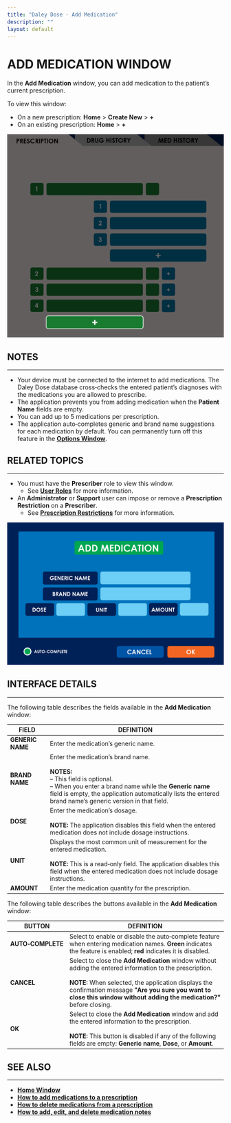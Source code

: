 ```yaml
---
title: "Daley Dose - Add Medication"
description: ""
layout: default
---
```


# **ADD MEDICATION WINDOW**
In the **Add Medication** window, you can add medication to the patient’s current prescription.

To view this window:  
- On a new prescription: **Home** > **Create New** > **+**  
- On an existing prescription: **Home** > **+**

![Daley Dose user interface screenshot](/assets/images/daley-dose-home-window-parts-add-meds.png)

## **NOTES**
---
- Your device must be connected to the internet to add medications. The Daley Dose database cross‑checks the entered patient’s diagnoses with the medications you are allowed to prescribe.  
- The application prevents you from adding medication when the **Patient Name** fields are empty.  
- You can add up to 5 medications per prescription.  
- The application auto‑completes generic and brand name suggestions for each medication by default. You can permanently turn off this feature in the [**Options Window**](/daleydose/window-options).  

## **RELATED TOPICS**
---
- You must have the **Prescriber** role to view this window.  
  + See [**User Roles**](/daleydose/about-user-roles) for more information.  
- An **Administrator** or **Support** user can impose or remove a **Prescription Restriction** on a **Prescriber**.  
  + See [**Prescription Restrictions**](/daleydose/about-prescription-restrictions) for more information.

![Daley Dose user interface screenshot](/assets/images/daley-dose-add-medication-window.png)

## **INTERFACE DETAILS**
---
The following table describes the fields available in the **Add Medication** window:

| **FIELD** | **DEFINITION** |
|-----------|----------------|
| **GENERIC NAME** | Enter the medication’s generic name. |
| **BRAND NAME** | Enter the medication’s brand name.<br><br>**NOTES:**<br>– This field is optional.<br>– When you enter a brand name while the **Generic name** field is empty, the application automatically lists the entered brand name’s generic version in that field. |
| **DOSE** | Enter the medication’s dosage.<br><br>**NOTE:** The application disables this field when the entered medication does not include dosage instructions. |
| **UNIT** | Displays the most common unit of measurement for the entered medication.<br><br>**NOTE:** This is a read‑only field. The application disables this field when the entered medication does not include dosage instructions. |
| **AMOUNT** | Enter the medication quantity for the prescription. |

The following table describes the buttons available in the **Add Medication** window:

| **BUTTON**         | **DEFINITION** |
|--------------------|----------------|
| **AUTO‑COMPLETE**  | Select to enable or disable the auto‑complete feature when entering medication names. **Green** indicates the feature is enabled; **red** indicates it is disabled. |
| **CANCEL**         | Select to close the **Add Medication** window without adding the entered information to the prescription.<br><br>**NOTE:** When selected, the application displays the confirmation message **"Are you sure you want to close this window without adding the medication?"** before closing. |
| **OK**             | Select to close the **Add Medication** window and add the entered information to the prescription.<br><br>**NOTE:** This button is disabled if any of the following fields are empty: **Generic name**, **Dose**, or **Amount**. |

## **SEE ALSO**
---
- [**Home Window**](/daleydose/window-home)
- [**How to add medications to a prescription**](/daleydose/prescription-add-meds)  
- [**How to delete medications from a prescription**](/daleydose/prescription-delete-meds) 
- [**How to add, edit, and delete medication notes**](/daleydose/prescription-manage)  
